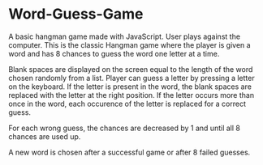 # Word-Guess-Game

A basic hangman game made with JavaScript. User plays against the computer. 
This is the classic Hangman game where the player is given a word and has 8 chances to guess the word one letter at a time.

Blank spaces are displayed on the screen equal to the length of the word chosen randomly from a list. Player can guess a letter by pressing a letter on the keyboard. If the letter is present in the word, the blank spaces are replaced with the letter at the right position. If the letter occurs more than once in the word, each occurence of the letter is replaced for a correct guess.

For each wrong guess, the chances are decreased by 1 and until all 8 chances are used up.

A new word is chosen after a successful game or after 8 failed guesses.
